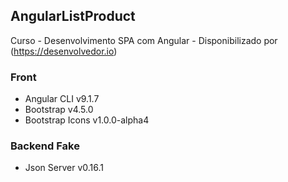 ## AngularListProduct
Curso - Desenvolvimento SPA com Angular - Disponibilizado por (https://desenvolvedor.io)

### Front
* Angular CLI v9.1.7
* Bootstrap v4.5.0
* Bootstrap Icons v1.0.0-alpha4

### Backend Fake
* Json Server v0.16.1
